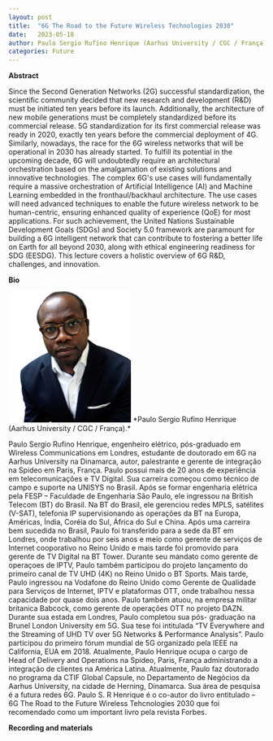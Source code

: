 ```yaml
---
layout: post
title:  "6G The Road to the Future Wireless Technologies 2030"
date:   2023-05-18  
author: Paulo Sergio Rufino Henrique (Aarhus University / CGC / França)
categories: Future
---
```


**Abstract** 

Since the Second Generation  Networks (2G) successful standardization, the scientific community decided that new research and development (R&D) must be initiated ten years before its launch. Additionally, the architecture of new mobile generations must be completely standardized before its commercial release. 5G standardization for its first commercial release was ready in 2020, exactly ten years before the commercial deployment of 4G. Similarly, nowadays, the race for the 6G wireless networks that will be operational in 2030 has already started. To fulfill its potential in the upcoming decade, 6G will undoubtedly require an architectural orchestration based on the amalgamation of existing solutions and innovative technologies. The complex 6G's use cases will fundamentally require a massive orchestration of Artificial Intelligence (AI) and Machine Learning embedded in the fronthaul/backhaul architecture. The use cases will need advanced techniques to enable the future wireless network to be human-centric, ensuring enhanced quality of experience (QoE) for most applications. For such achievement, the United Nations Sustainable Development Goals (SDGs) and  Society 5.0 framework are paramount for building a 6G intelligent network that can contribute to fostering a better life on Earth for all beyond 2030, along with ethical engineering readiness for SDG (EESDG). This lecture covers a holistic overview of 6G R&D, challenges, and innovation.


**Bio** 

<img alt="Paulo Sergio Rufino Henrique  bio" src="https://github.com/ia377-feec-unicamp/ia377-feec-unicamp.github.io/raw/main/pictures/rufino.png" style="width: 241px; height: 258 px;" >
*Paulo Sergio Rufino Henrique (Aarhus University / CGC / França).*  

Paulo Sergio Rufino Henrique, engenheiro elétrico, pós-graduado em Wireless Communications em Londres, estudante de doutorado em 6G na Aarhus University na Dinamarca, autor, palestrante e gerente de integração na Spideo em Paris, França. Paulo possui mais de 20 anos de experiência em telecomunicações e TV Digital. Sua carreira começou como técnico de campo e suporte na UNISYS no Brasil. Após se formar engenharia elétrica pela FESP – Faculdade de Engenharia São Paulo, ele ingressou na British Telecom (BT) do Brasil. Na BT do Brasil, ele gerenciou redes MPLS, satélites (V-SAT), telefonia IP supervisionando as operações da BT na Europa, Américas, Índia, Coréia do Sul, África do Sul e China. Após uma carreira bem sucedida no Brasil, Paulo foi transferido para a sede da BT em Londres, onde trabalhou por seis anos e meio como gerente de serviços de Internet cooporativo no Reino Unido e mais tarde foi promovido para gerente de TV Digital na BT Tower. Durante seu mandato como gerente de operaçoes de IPTV, Paulo também participou do projeto lançamento do primeiro canal de TV UHD (4K) no Reino Unido o BT Sports. Mais tarde, Paulo ingressou na Vodafone do Reino Unido como Gerente de Qualidade para Serviços de Internet, IPTV e plataformas OTT, onde trabalhou nessa capacidade por quase dois anos. Paulo também atuou, na empresa militar britanica Babcock, como gerente de operações OTT no projeto DAZN. Durante sua estada em Londres, Paulo completou sua pós- graduação na Brunel London University em 5G. Sua tese foi intitulada “TV  Everywhere and the Streaming of UHD TV over 5G Networks & Performance Analysis”. Paulo participou do primeiro fórum mundial de 5G organizado pela IEEE na California, EUA em 2018. Atualmente, Paulo Henrique ocupa o cargo de Head of Delivery and Operations na Spideo, Paris, França administrando a integração de clientes na América Latina. Atualmente, Paulo faz doutorado no programa da CTIF Global Capsule, no Departamento de Negócios da Aarhus University, na cidade de Herning, Dinamarca. Sua área de pesquisa é a futura redes 6G. Paulo S. R Henrique é o co-autor do livro entitulado – 6G The Road to the Future Wireless Tehcnologies 2030 que foi recomendado como um important livro pela revista Forbes.


**Recording and materials**


